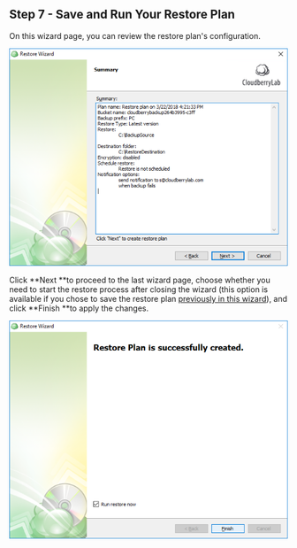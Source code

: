 ## Step 7 - Save and Run Your Restore Plan

On this wizard page, you can review the restore plan's configuration.

![](/assets/review-restore-plan-configuration.png)

Click **Next **to proceed to the last wizard page, choose whether you need to start the restore process after closing the wizard \(this option is available if you chose to save the restore plan [previously in this wizard](/chapter1/step-2-specify-plan-name.md)\), and click **Finish **to apply the changes.

![](/assets/run-restore-plan-and-finish.png)

